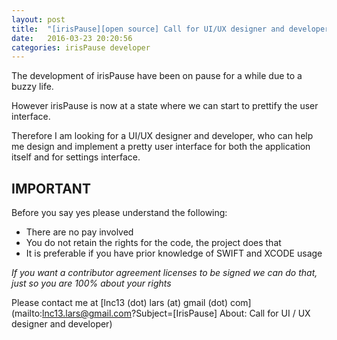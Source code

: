 ```yaml
---
layout: post
title:  "[irisPause][open source] Call for UI/UX designer and developer"
date:   2016-03-23 20:20:56
categories: irisPause developer
---
```


The development of irisPause have been on pause for a while due to a buzzy life.

However irisPause is now at a state where we can start to prettify the user interface.

Therefore I am looking for a UI/UX designer and developer, who can help me design and implement a pretty user interface for both the application itself and for settings interface.

## IMPORTANT

Before you say yes please understand the following:

- There are no pay involved
- You do not retain the rights for the code, the project does that
- It is preferable if you have prior knowledge of SWIFT and XCODE usage

_If you want a contributor agreement licenses to be signed we can do that, just so you are 100% about your rights_

Please contact me at [lnc13 (dot) lars (at) gmail (dot) com](mailto:lnc13.lars@gmail.com?Subject=[IrisPause] About: Call for UI / UX designer and developer)
